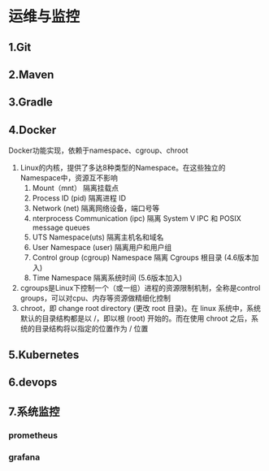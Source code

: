 # 运维与监控

## 1.Git

## 2.Maven

## 3.Gradle

## 4.Docker

Docker功能实现，依赖于namespace、cgroup、chroot
1. Linux的内核，提供了多达8种类型的Namespace。在这些独立的Namespace中，资源互不影响
   1. Mount（mnt） 隔离挂载点
   2. Process ID (pid) 隔离进程 ID
   3. Network (net) 隔离网络设备，端口号等
   4. nterprocess Communication (ipc) 隔离 System V IPC 和 POSIX message queues
   5. UTS Namespace(uts) 隔离主机名和域名
   6. User Namespace (user) 隔离用户和用户组
   7. Control group (cgroup) Namespace 隔离 Cgroups 根目录 (4.6版本加入)
   8. Time Namespace 隔离系统时间 (5.6版本加入)
2. cgroups是Linux下控制一个（或一组）进程的资源限制机制，全称是control groups，可以对cpu、内存等资源做精细化控制
3. chroot，即 change root directory (更改 root 目录)。在 linux 系统中，系统默认的目录结构都是以 /，即以根 (root) 开始的。而在使用 chroot 之后，系统的目录结构将以指定的位置作为 / 位置


## 5.Kubernetes

## 6.devops

## 7.系统监控

### prometheus

### grafana

